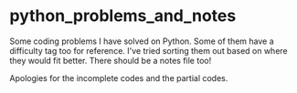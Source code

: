 # python_problems_and_notes
Some coding problems I have solved on Python. 
Some of them have a difficulty tag too for reference. I've tried sorting them out based on where they would fit better. 
There should be a notes file too! 

Apologies for the incomplete codes and the partial codes.
